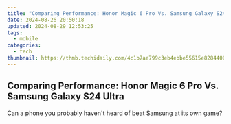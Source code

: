 ```yaml
---
title: "Comparing Performance: Honor Magic 6 Pro Vs. Samsung Galaxy S24 Ultra"
date: 2024-08-26 20:50:18
updated: 2024-08-29 12:53:25
tags:
  - mobile
categories:
  - tech
thumbnail: https://thmb.techidaily.com/4c1b7ae799c3eb4ebbe55615e8284400f0c118d4f2fc06cbee13880f73f171b3.jpg
---
```


## Comparing Performance: Honor Magic 6 Pro Vs. Samsung Galaxy S24 Ultra

Can a phone you probably haven't heard of beat Samsung at its own game?

<ins class="adsbygoogle"
     style="display:block"
     data-ad-format="autorelaxed"
     data-ad-client="ca-pub-7571918770474297"
     data-ad-slot="1223367746"></ins>



<ins class="adsbygoogle"
     style="display:block"
     data-ad-client="ca-pub-7571918770474297"
     data-ad-slot="8358498916"
     data-ad-format="auto"
     data-full-width-responsive="true"></ins>
